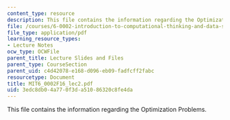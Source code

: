 ```yaml
---
content_type: resource
description: This file contains the information regarding the Optimization Problems.
file: /courses/6-0002-introduction-to-computational-thinking-and-data-science-fall-2016/3edc8db04a770f3da51086320c8fe4da_MIT6_0002F16_lec2.pdf
file_type: application/pdf
learning_resource_types:
- Lecture Notes
ocw_type: OCWFile
parent_title: Lecture Slides and Files
parent_type: CourseSection
parent_uid: c4d42078-e168-d096-eb09-fadfcff2fabc
resourcetype: Document
title: MIT6_0002F16_lec2.pdf
uid: 3edc8db0-4a77-0f3d-a510-86320c8fe4da
---
```

This file contains the information regarding the Optimization Problems.

